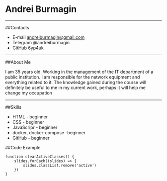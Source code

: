 # Andrei Burmagin
-----------------------------------------------------------
##Contacts
- E-mail andreiburmagin@gmail.com
- Telegram @andreiburmagin
- GitHub [6yp4uk](https://github.com/6yp4uk/)
-----------------------------------------------------------

##About Me

I am 35 years old. Working in the management of the IT department of a public institution. I am responsible for the network equipment and everything related to it. The knowledge gained during the course will definitely be useful to me in my current work, perhaps it will help me change my occupation

-----------------------------------------------------------
##Skills
- HTML - beginner
- CSS - beginner
- JavaScripr - beginner
- docker, docker-compose -beginner
- GitHub - beginner

##Code Example
```
function clearActiveClasses() {
    slides.forEach((slides) => {
        slides.classList.remove('active')
    })
}
```